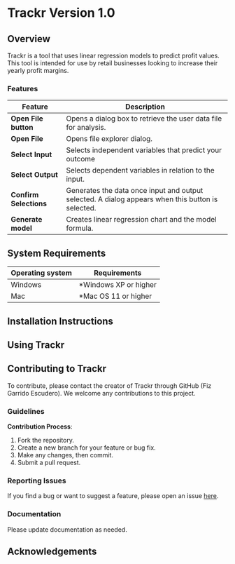 # Trackr Version 1.0

## Overview
Trackr is a tool that uses linear regression models to predict profit values. This tool is intended for use by retail businesses looking to increase their yearly profit margins.

### Features

| Feature                | Description                                                                                         |
| ----------------       | -------------                                                                                       |
| **Open File button**   | Opens a dialog box to retrieve the user data file for analysis.                                     |
| **Open File**          | Opens file explorer dialog.                                                                         |
| **Select Input**       | Selects independent variables that predict your outcome                                             |
|**Select Output**       | Selects dependent variables in relation to the input.                                               |
| **Confirm Selections** | Generates the data once input and output selected. A dialog appears when this button is selected.   |
|**Generate model**      | Creates linear regression chart and the model formula.                                              |

## System Requirements
| Operating system | Requirements |
| ---------------- | -------------            |
| Windows          | *Windows XP or higher    |
| Mac              | *Mac OS 11 or higher     |

## Installation Instructions

## Using Trackr

## Contributing to Trackr

To contribute, please contact the creator of Trackr through GitHub (Fiz Garrido Escudero). We welcome any contributions to this project. 

### Guidelines
**Contribution Process**:
  1. Fork the repository.
  2. Create a new branch for your feature or bug fix.
  3. Make any changes, then commit.
  4. Submit a pull request.

### Reporting Issues
If you find a bug or want to suggest a feature, please open an issue [here](https://github.com/fizge/1-SENECA-UDC_Coil_Proyect/issues/new).

### Documentation
Please update documentation as needed.

## Acknowledgements 
